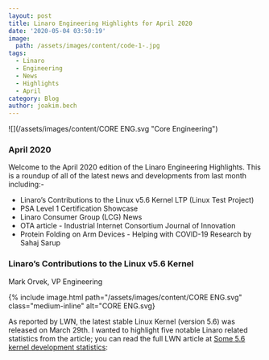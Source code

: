 ```yaml
---
layout: post
title: Linaro Engineering Highlights for April 2020
date: '2020-05-04 03:50:19'
image:
  path: /assets/images/content/code-1-.jpg
tags:
  - Linaro
  - Engineering
  - News
  - Highlights
  - April
category: Blog
author: joakim.bech
---
```

![](/assets/images/content/CORE ENG.svg "Core Engineering")

### **April 2020**

Welcome to the April 2020 edition of the Linaro Engineering Highlights. This is a roundup of all of the latest news and developments from last month including:- 

* Linaro’s Contributions to the Linux v5.6 Kernel LTP (Linux Test Project) 
* PSA Level 1 Certification Showcase
* Linaro Consumer Group (LCG) News
* OTA article - Industrial Internet Consortium Journal of Innovation
* Protein Folding on Arm Devices - Helping with COVID-19 Research by Sahaj Sarup

### Linaro’s Contributions to the Linux v5.6 Kernel

Mark Orvek, VP Engineering

{% include image.html path="/assets/images/content/CORE ENG.svg" class="medium-inline" alt="CORE ENG.svg}

As reported by LWN, the latest stable Linux Kernel (version 5.6) was released on March 29th. I wanted to highlight five notable Linaro related statistics from the article; you can read the full LWN article at [Some 5.6 kernel development statistics](https://www.google.com/url?q=https://lwn.net/Articles/816162/&sa=D&ust=1588606655099000):
